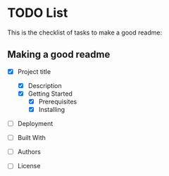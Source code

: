 # TODO List
This is the checklist of tasks to make a good readme:

## Making a good readme
- [x] Project title
  - [x] Description
  - [x] Getting Started
    - [x] Prerequisites
    - [x] Installing
- [ ] Deployment
- [ ] Built With
- [ ] Authors
- [ ] License


